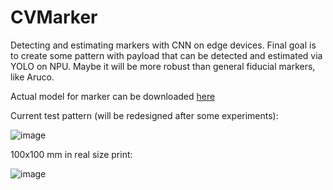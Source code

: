 # CVMarker

Detecting and estimating markers with CNN on edge devices. Final goal is to create some pattern with payload that can be detected and estimated via YOLO on NPU. Maybe it will be more robust than general fiducial markers, like Aruco.

Actual model for marker can be downloaded [here](https://drive.google.com/file/d/1NSvatqthRdOnc4v0QThkMGnhKRA9OhTQ/view?usp=sharing)

Current test pattern (will be redesigned after some experiments):

![image](https://github.com/user-attachments/assets/41da1415-9c11-40dc-b7d8-0543b03c7f71)

100x100 mm in real size print:

![image](https://github.com/user-attachments/assets/8411aaee-fc38-4ea7-9791-4ea8c0b22b47)
